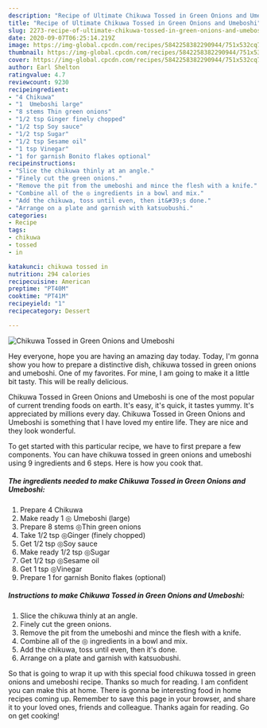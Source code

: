 ```yaml
---
description: "Recipe of Ultimate Chikuwa Tossed in Green Onions and Umeboshi"
title: "Recipe of Ultimate Chikuwa Tossed in Green Onions and Umeboshi"
slug: 2273-recipe-of-ultimate-chikuwa-tossed-in-green-onions-and-umeboshi
date: 2020-09-07T06:25:14.219Z
image: https://img-global.cpcdn.com/recipes/5842258382290944/751x532cq70/chikuwa-tossed-in-green-onions-and-umeboshi-recipe-main-photo.jpg
thumbnail: https://img-global.cpcdn.com/recipes/5842258382290944/751x532cq70/chikuwa-tossed-in-green-onions-and-umeboshi-recipe-main-photo.jpg
cover: https://img-global.cpcdn.com/recipes/5842258382290944/751x532cq70/chikuwa-tossed-in-green-onions-and-umeboshi-recipe-main-photo.jpg
author: Earl Shelton
ratingvalue: 4.7
reviewcount: 9230
recipeingredient:
- "4 Chikuwa"
- "1  Umeboshi large"
- "8 stems Thin green onions"
- "1/2 tsp Ginger finely chopped"
- "1/2 tsp Soy sauce"
- "1/2 tsp Sugar"
- "1/2 tsp Sesame oil"
- "1 tsp Vinegar"
- "1 for garnish Bonito flakes optional"
recipeinstructions:
- "Slice the chikuwa thinly at an angle."
- "Finely cut the green onions."
- "Remove the pit from the umeboshi and mince the flesh with a knife."
- "Combine all of the ◎ ingredients in a bowl and mix."
- "Add the chikuwa, toss until even, then it&#39;s done."
- "Arrange on a plate and garnish with katsuobushi."
categories:
- Recipe
tags:
- chikuwa
- tossed
- in

katakunci: chikuwa tossed in 
nutrition: 294 calories
recipecuisine: American
preptime: "PT40M"
cooktime: "PT41M"
recipeyield: "1"
recipecategory: Dessert

---
```



![Chikuwa Tossed in Green Onions and Umeboshi](https://img-global.cpcdn.com/recipes/5842258382290944/751x532cq70/chikuwa-tossed-in-green-onions-and-umeboshi-recipe-main-photo.jpg)

Hey everyone, hope you are having an amazing day today. Today, I'm gonna show you how to prepare a distinctive dish, chikuwa tossed in green onions and umeboshi. One of my favorites. For mine, I am going to make it a little bit tasty. This will be really delicious.

Chikuwa Tossed in Green Onions and Umeboshi is one of the most popular of current trending foods on earth. It's easy, it's quick, it tastes yummy. It's appreciated by millions every day. Chikuwa Tossed in Green Onions and Umeboshi is something that I have loved my entire life. They are nice and they look wonderful.




To get started with this particular recipe, we have to first prepare a few components. You can have chikuwa tossed in green onions and umeboshi using 9 ingredients and 6 steps. Here is how you cook that.

<!--inarticleads1-->

##### The ingredients needed to make Chikuwa Tossed in Green Onions and Umeboshi:

1. Prepare 4 Chikuwa
1. Make ready 1 ◎ Umeboshi (large)
1. Prepare 8 stems ◎Thin green onions
1. Take 1/2 tsp ◎Ginger (finely chopped)
1. Get 1/2 tsp ◎Soy sauce
1. Make ready 1/2 tsp ◎Sugar
1. Get 1/2 tsp ◎Sesame oil
1. Get 1 tsp ◎Vinegar
1. Prepare 1 for garnish Bonito flakes (optional)




<!--inarticleads2-->

##### Instructions to make Chikuwa Tossed in Green Onions and Umeboshi:

1. Slice the chikuwa thinly at an angle.
1. Finely cut the green onions.
1. Remove the pit from the umeboshi and mince the flesh with a knife.
1. Combine all of the ◎ ingredients in a bowl and mix.
1. Add the chikuwa, toss until even, then it&#39;s done.
1. Arrange on a plate and garnish with katsuobushi.




So that is going to wrap it up with this special food chikuwa tossed in green onions and umeboshi recipe. Thanks so much for reading. I am confident you can make this at home. There is gonna be interesting food in home recipes coming up. Remember to save this page in your browser, and share it to your loved ones, friends and colleague. Thanks again for reading. Go on get cooking!
